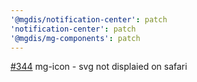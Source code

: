 ```yaml
---
'@mgdis/notification-center': patch
'notification-center': patch
'@mgdis/mg-components': patch
---
```


[#344](https://gitlab.mgdis.fr/core/core-ui/core-ui/-/issues/344) mg-icon - svg not displaied on safari
